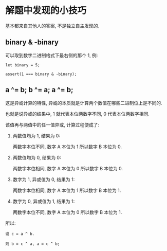 解题中发现的小技巧
===

基本都来自其他人的答案, 不是独立自主发现的.

## binary & -binary

可以取到数字二进制格式下最右侧的那个 1, 例:

```
let binary = 5;

assert(1 === binary & -binary);
```

## a ^= b; b ^= a; a ^= b;

这是异或计算的特性, 异或的本质就是计算两个数值在哪些二进制位上是不同的.

也就是说异或的结果中, 1 就代表本位两数字不同, 0 代表本位两数字相同.

该值再与两值中的任一值异或, 计算过程便成了:

1. 两数值均为 1, 结果为 0:

    两数字本位不同, 数字 A 本位为 1 所以数字 B 本位为 0.
    
1. 两数值均为 0, 结果为 0:

    两数字本位相同, 数字 A 本位为 0 所以数字 B 本位为 0.

1. 数字为 1, 异或值为 0, 结果为 1:

    两数字本位相同, 数字 A 本位为 1 所以数字 B 本位为 1.
    
1. 数字为 0, 异或值为 1, 结果为 1:

    两数字本位不同, 数字 A 本位为 0 所以数字 B 本位为 1.

所以:

```
设 c = a ^ b.

则 b = c ^ a, a = c ^ b;
```
